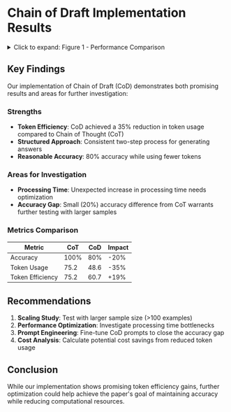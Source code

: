 # Chain of Draft Implementation Results
<details>
<summary>Click to expand: Figure 1 - Performance Comparison</summary>

![Performance comparison between Chain of Thought and Chain of Draft](Figure_1.png)
</details>


## Key Findings
Our implementation of Chain of Draft (CoD) demonstrates both promising results and areas for further investigation:

### Strengths
- **Token Efficiency**: CoD achieved a 35% reduction in token usage compared to Chain of Thought (CoT)
- **Structured Approach**: Consistent two-step process for generating answers
- **Reasonable Accuracy**: 80% accuracy while using fewer tokens

### Areas for Investigation
- **Processing Time**: Unexpected increase in processing time needs optimization
- **Accuracy Gap**: Small (20%) accuracy difference from CoT warrants further testing with larger samples

### Metrics Comparison
| Metric | CoT | CoD | Impact |
|--------|-----|-----|---------|
| Accuracy | 100% | 80% | -20% |
| Token Usage | 75.2 | 48.6 | -35% |
| Token Efficiency | 75.2 | 60.7 | +19% |

## Recommendations
1. **Scaling Study**: Test with larger sample size (>100 examples)
2. **Performance Optimization**: Investigate processing time bottlenecks
3. **Prompt Engineering**: Fine-tune CoD prompts to close the accuracy gap
4. **Cost Analysis**: Calculate potential cost savings from reduced token usage

## Conclusion
While our implementation shows promising token efficiency gains, further optimization could help achieve the paper's goal of maintaining accuracy while reducing computational resources.